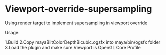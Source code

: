 # Viewport-override-supersampling
Using render target to implement supersampling in viewport override 

Usage:

1.Build
2.Copy mayaBlitColorDepthBicubic.ogsfx into maya/bin/ogsfx folder
3.Load the plugin and make sure Viewport is OpenGL Core Profile
